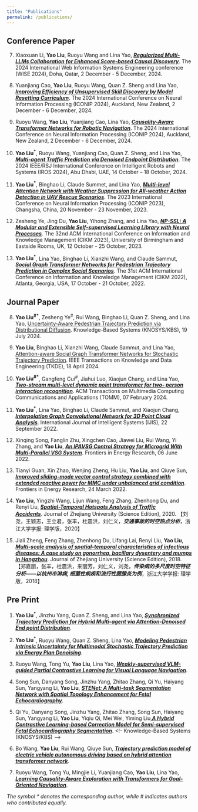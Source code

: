 ```yaml
---
title: "Publications"
permalink: /publications/
---
```



<!-- ## Books -->
<!-- ## Patents -->

## Conference Paper

7. Xiaoxuan Li, **Yao Liu**, Ruoyu Wang and Lina Yao, [***Regularized Multi-LLMs Collaboration for Enhanced Score-based Causal Discovery***](). The 2024 International Web Information Systems Engineering conference (WISE 2024), Doha, Qatar, 2 December - 5 December, 2024. <!-- CCF-C; CORE-B -->

6. Yuanjiang Cao, **Yao Liu**, Ruoyu Wang, Quan Z. Sheng and Lina Yao, [***Improving Efficiency of Unsupervised Skill Discovery by Model Resetting Curriculum***](). The 2024 International Conference on Neural Information Processing (ICONIP 2024), Auckland, New Zealand, 2 December - 6 December, 2024. <!-- CCF-C; CORE-B -->

5. Ruoyu Wang, **Yao Liu**, Yuanjiang Cao, Lina Yao, [***Causality-Aware Transformer Networks for Robotic Navigation***](). The 2024 International Conference on Neural Information Processing (ICONIP 2024), Auckland, New Zealand, 2 December - 6 December, 2024. <!-- CCF-C; CORE-B -->

4. **Yao Liu<sup>*</sup>**, Ruoyu Wang, Yuanjiang Cao, Quan Z. Sheng, and Lina Yao, [***Multi-agent Traffic Prediction via Denoised Endpoint Distribution***](). The 2024 IEEE/RSJ International Conference on Intelligent Robots and Systems (IROS 2024), Abu Dhabi, UAE, 14 October – 18 October, 2024. <!-- CCF-C; CORE-A -->

3. **Yao Liu<sup>*</sup>**, Binghao Li, Claude Summet, and Lina Yao, [***Multi-level Attention Network with Weather Suppression for All-weather Action Detection in UAV Rescue Scenarios***](https://link.springer.com/chapter/10.1007/978-981-99-8138-0_43). The 2023 International Conference on Neural Information Processing (ICONIP 2023), Changsha, China, 20 November - 23 November, 2023.  <!-- CCF-C; CORE-B -->

2. Zesheng Ye, Jing Du, **Yao Liu**, Yihong Zhang, and Lina Yao, [***NP-SSL: A Modular and Extensible Self-supervised Learning Library with Neural Processes***](https://dl.acm.org/doi/10.1145/3583780.3614749). The 32nd ACM International Conference on Information and Knowledge Management (CIKM 2023), University of Birmingham and Eastside Rooms, UK, 12 October - 25 October, 2023. <!-- CCF-B; CORE-A -->

1. **Yao Liu<sup>*</sup>**, Lina Yao, Binghao Li, Xianzhi Wang, and Claude Sammut, [***Social Graph Transformer Networks for Pedestrian Trajectory Prediction in Complex Social Scenarios***](https://dl.acm.org/doi/abs/10.1145/3511808.3557455). The 31st ACM International Conference on Information and Knowledge Management (CIKM 2022), Atlanta, Georgia, USA, 17 October - 21 October, 2022. <!-- CCF-B; CORE-A -->


## Journal Paper

8. **Yao Liu<sup>#*</sup>**, Zesheng Ye<sup>#</sup>, Rui Wang, Binghao Li, Quan Z. Sheng, and Lina Yao, [Uncertainty-Aware Pedestrian Trajectory Prediction via Distributional Diffusion](https://www.sciencedirect.com/science/article/pii/S0950705124004969). Knowledge-Based Systems (KNOSYS/KBS), 19 July 2024. <!-- CCF-C; JCR-7.2/Q1; ZKY-Q1 TOP -->

7. **Yao Liu**, Binghao Li, Xianzhi Wang, Claude Sammut, and Lina Yao, [Attention-aware Social Graph Transformer Networks for
Stochastic Trajectory Prediction](https://ieeexplore.ieee.org/document/10504962). IEEE Transactions on Knowledge and Data Engineering (TKDE), 18 April 2024. <!-- CCF-A; JCR-8.9/Q1; ZKY-Q2 -->

6. **Yao Liu<sup>#*</sup>**, Gangfeng Cui<sup>#</sup>, Jiahui Luo, Xiaojun Chang, and Lina Yao, [***Two-stream multi-level dynamic point transformer for two-
person interaction recognition***](https://dl.acm.org/doi/abs/10.1145/3639470). ACM Transactions on Multimedia Computing Communications and Applications (TOMM), 07 February 2024. <!-- CCF-B; JCR-5.2/Q1; ZKY-Q3 -->

5. **Yao Liu<sup>*</sup>**, Lina Yao, Binghao Li, Claude Sammut, and Xiaojun Chang, [***Interpolation Graph Convolutional Network for 3D Point Cloud Analysis***](https://onlinelibrary.wiley.com/doi/abs/10.1002/int.23087). International Journal of Intelligent Systems (IJIS), 22 September 2022. <!-- CCF-C; JCR-5.0/Q1; ZKY-Q2 TOP-->

4. Xinqing Song, Fanglin Zhu, Xingchen Cao, Jiawei Liu, Rui Wang, Yi Zhang, and **Yao Liu**, [***An IPAVSG Control Strategy for Microgrid With Multi-Parallel VSG System***](https://www.frontiersin.org/articles/10.3389/fenrg.2022.915023/full). Frontiers in Energy Research, 06 June 2022. <!-- JCR-2.6/Q3; ZKY-Q3-->

3. Tianyi Guan, Xin Zhao, Wenjing Zheng, Hu Liu, **Yao Liu**, and Qiuye Sun, [***Improved sliding-mode vector control strategy combined with extended reactive power for MMC under unbalanced grid condition***](https://www.frontiersin.org/articles/10.3389/fenrg.2022.874533/full). Frontiers in Energy Research, 24 March 2022.  <!-- JCR-2.6/Q3; ZKY-Q3-->

2. **Yao Liu**, Yingzhi Wang, Lijun Wang, Feng Zhang, Zhenhong Du, and Renyi Liu, [***Spatial-Temporal Hotspots Analysis of Traffic Accidents***](https://www.zjujournals.com/sci/CN/10.3785/j.issn.1008-9497.2020.01.007). Journal of Zhejiang University (Science Edition), 2020. 【刘尧，王颖志，王立君，张丰，杜震洪，刘仁义，***交通事故的时空热点分析***，浙江大学学报: 理学版，2020】<!-- Chinese Core-->

1. Jiali Zheng, Feng Zhang, Zhenhong Du, Lifang Lai, Renyi Liu, **Yao Liu**, [***Multi-scale analysis of spatial-temporal characteristics of infectious diseases: A case study on gonorrhea, bacillary dysentery and mumps in Hangzhou***](https://www.zjujournals.com/sci/CN/10.3785/j.issn.1008-9497.2018.05.013). Journal of Zhejiang University (Science Edition), 2018. 【郑嘉丽，张丰，杜震洪，来丽芳，刘仁义，刘尧，***传染病的多尺度时空特征分析——以杭州市淋病, 细菌性痢疾和流行性腮腺炎为例***，浙江大学学报: 理学版，2018】<!-- Chinese Core-->


## Pre Print 
 
1. **Yao Liu<sup>*</sup>**, Jinzhu Yang, Quan Z. Sheng, and Lina Yao, [***Synchronized Trajectory Prediction for Hybrid Multi-agent via Attention-Denoised End point Distribution***](). <!-- TAAS -->  <!-- CCF-B; JCR-2.2/Q2; ZKY-Q4(2/1)-->

2. **Yao Liu<sup>*</sup>**, Ruoyu Wang, Quan Z. Sheng, Lina Yao, [***Modeling Pedestrian Intrinsic Uncertainty for Multimodal Stochastic Trajectory Prediction via Energy Plan Denoising***](). <!-- ICRA 2025 -->
  
3. Ruoyu Wang, Tong Yu, **Yao Liu**, Lina Yao, [***Weakly-supervised VLM-guided Partial Contrastive Learning for Visual Language Navigation***](). <!-- ICRA 2025 -->

4. Song Sun, Danyang Song, Jinzhu Yang, Zhitao Zhang, Qi Yu, Haiyang Sun, Yangyang Li, **Yao Liu**, [***STENet: A Multi-task Segmentation Network with Spatial Topology Enhancement for Fetal Echocardiography***](). <!-- Expert Systems With Applications -->  <!-- JCR-7.5/Q1; ZKY-Q1 TOP-->

5. Qi Yu, Danyang Song, Jinzhu Yang, Zhitao Zhang, Song Sun, Haiyang Sun, Yangyang Li, **Yao Liu**, Yiqiu Qi, Mei Wei, Yiming Liu,[***A Hybrid Contrastive Learning-based Correction Model for Semi-supervised Fetal Echocardiography Segmentation***](). <!- Knowledge-Based Systems (KNOSYS/KBS) -->  <!-- CCF-C; JCR-7.2/Q1; ZKY-Q1 TOP -->

6. Bo Wang, **Yao Liu**, Rui Wang, Qiuye Sun, [***Trajectory prediction model of electric vehicle autonomous driving based on hybrid attention transformer network***](). <!-- IET Intelligent Transport Systems -->  <!-- JCR-2.3/Q2; ZKY-Q4 -->

7. Ruoyu Wang, Tong Yu, Mingjie Li, Yuanjiang Cao, **Yao Liu**, Lina Yao, [***Learning Causality-Aware Exploration with Transformers for Goal-Oriented Navigation***](). <!-- ACM Transactions on Intelligent Systems and Technology -->  <!-- CCF-B JCR-7.2/Q1; ZKY-Q4 -->







<!-- Honghe LI;  Hongfei Wang;  -->

<!-- Xiaojian Wang; Mingyuan Shi -->


*The symbol * denotes the corresponding author, while # indicates authors who contributed equally.*





